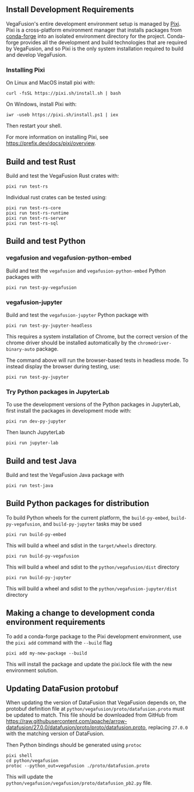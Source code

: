 ## Install Development Requirements
VegaFusion's entire development environment setup is managed by [Pixi](https://prefix.dev/docs/pixi/overview).  Pixi is a cross-platform environment manager that installs packages from [conda-forge](https://conda-forge.org/) into an isolated environment directory for the project. Conda-forge provides all the development and build technologies that are required by VegaFusion, and so Pixi is the only system installation required to build and develop VegaFusion.

### Installing Pixi
On Linux and MacOS install pixi with:

```
curl -fsSL https://pixi.sh/install.sh | bash
```

On Windows, install Pixi with:
```
iwr -useb https://pixi.sh/install.ps1 | iex
```

Then restart your shell. 

For more information on installing Pixi, see https://prefix.dev/docs/pixi/overview.

## Build and test Rust
Build and test the VegaFusion Rust crates with:

```
pixi run test-rs
```

Individual rust crates can be tested using:
```
pixi run test-rs-core
pixi run test-rs-runtime
pixi run test-rs-server
pixi run test-rs-sql
```

## Build and test Python

### vegafusion and vegafusion-python-embed
Build and test the `vegafusion` and `vegafusion-python-embed` Python packages with
```
pixi run test-py-vegafusion
```

### vegafusion-jupyter
Build and test the `vegafusion-jupyter` Python package with
```
pixi run test-py-jupyter-headless
```

This requires a system installation of Chrome, but the correct version of the chrome driver should be installed automatically by the `chromedriver-binary-auto` package. 

The command above will run the browser-based tests in headless mode. To instead display the browser during testing, use:

```
pixi run test-py-jupyter
```

### Try Python packages in JupyterLab
To use the development versions of the Python packages in JupyterLab, first install the packages in development mode with:

```
pixi run dev-py-jupyter
```

Then launch JupyterLab

```
pixi run jupyter-lab
```

## Build and test Java
Build and test the VegaFusion Java package with

```
pixi run test-java
```


## Build Python packages for distribution
To build Python wheels for the current platform, the `build-py-embed`, `build-py-vegafusion`, and `build-py-jupyter` tasks may be used

```
pixi run build-py-embed
```
This will build a wheel and sdist in the `target/wheels` directory.

```
pixi run build-py-vegafusion
```

This will build a wheel and sdist to the `python/vegafusion/dist` directory

```
pixi run build-py-jupyter
```

This will build a wheel and sdist to the `python/vegafusion-jupyter/dist` directory


## Making a change to development conda environment requirements
To add a conda-forge package to the Pixi development environment, use the `pixi add` command with the `--build` flag

```
pixi add my-new-package --build
```

This will install the package and update the pixi.lock file with the new environment solution.

## Updating DataFusion protobuf
When updating the version of DataFusion that VegaFusion depends on, the protobuf definition file at `python/vegafusion/proto/datafusion.proto` must be updated to match. This file should be downloaded from GitHub from https://raw.githubusercontent.com/apache/arrow-datafusion/27.0.0/datafusion/proto/proto/datafusion.proto, replacing `27.0.0` with the matching version of DataFusion.

Then Python bindings should be generated using `protoc`

```
pixi shell
cd python/vegafusion
protoc --python_out=vegafusion ./proto/datafusion.proto
```

This will update the `python/vegafusion/vegafusion/proto/datafusion_pb2.py` file.
